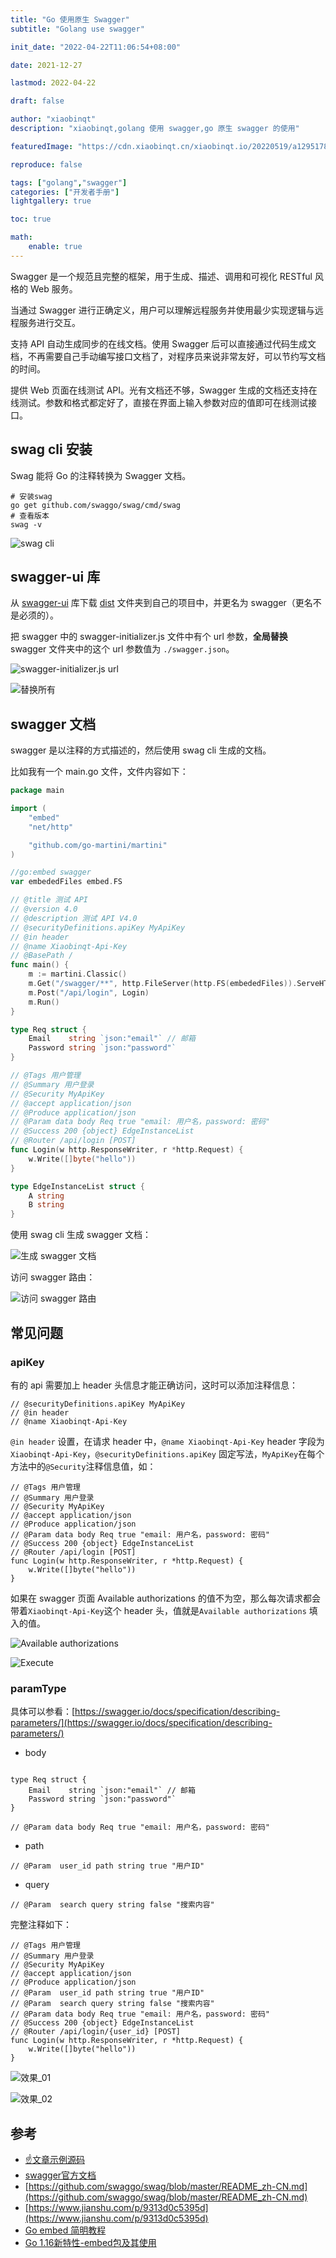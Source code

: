 ```yaml
---
title: "Go 使用原生 Swagger"
subtitle: "Golang use swagger"

init_date: "2022-04-22T11:06:54+08:00"

date: 2021-12-27

lastmod: 2022-04-22

draft: false

author: "xiaobinqt"
description: "xiaobinqt,golang 使用 swagger,go 原生 swagger 的使用"

featuredImage: "https://cdn.xiaobinqt.cn/xiaobinqt.io/20220519/a12951789f2d401bab720fd3d4bb6472.png"

reproduce: false

tags: ["golang","swagger"]  
categories: ["开发者手册"]
lightgallery: true

toc: true

math:
    enable: true
---
```

<!-- author： xiaobinqt -->

<!-- email： xiaobinqt@163.com -->

<!-- https://xiaobinqt.github.io -->

<!-- https://www.xiaobinqt.cn -->

Swagger 是一个规范且完整的框架，用于生成、描述、调用和可视化 RESTful 风格的 Web 服务。

当通过 Swagger 进行正确定义，用户可以理解远程服务并使用最少实现逻辑与远程服务进行交互。

支持 API 自动生成同步的在线文档。使用 Swagger 后可以直接通过代码生成文档，不再需要自己手动编写接口文档了，对程序员来说非常友好，可以节约写文档的时间。

提供 Web 页面在线测试 API。光有文档还不够，Swagger 生成的文档还支持在线测试。参数和格式都定好了，直接在界面上输入参数对应的值即可在线测试接口。

## swag cli 安装

Swag 能将 Go 的注释转换为 Swagger 文档。

```shell
# 安装swag
go get github.com/swaggo/swag/cmd/swag
# 查看版本
swag -v
```

![swag cli](https://cdn.xiaobinqt.cn/xiaobinqt.io/20220519/90cbf963f17a451187e3527877bd8172.png?imageView2/0/q/75|watermark/2/text/eGlhb2JpbnF0/font/dmlqYXlh/fontsize/1000/fill/IzVDNUI1Qg==/dissolve/52/gravity/SouthEast/dx/15/dy/15 'swag cli')

## swagger-ui 库

从 [swagger-ui](https://github.com/swagger-api/swagger-ui)
库下载 [dist](https://github.com/swagger-api/swagger-ui/tree/master/dist)
文件夹到自己的项目中，并更名为 swagger（更名不是必须的）。

把 swagger 中的 swagger-initializer.js 文件中有个 url 参数，**全局替换** swagger 文件夹中的这个 url 参数值为 `./swagger.json`。

![swagger-initializer.js url](https://cdn.xiaobinqt.cn/xiaobinqt.io/20220519/28a4221079dd478e926209292027748b.png?imageView2/0/q/75|watermark/2/text/eGlhb2JpbnF0/font/dmlqYXlh/fontsize/1000/fill/IzVDNUI1Qg==/dissolve/52/gravity/SouthEast/dx/15/dy/15 'swagger-initializer.js url')

![替换所有](https://cdn.xiaobinqt.cn/xiaobinqt.io/20220519/1fd26413ebe2426e8263e8cd7182526a.png?imageView2/0/q/75|watermark/2/text/eGlhb2JpbnF0/font/dmlqYXlh/fontsize/1000/fill/IzVDNUI1Qg==/dissolve/52/gravity/SouthEast/dx/15/dy/15 '替换所有')

## swagger 文档

swagger 是以注释的方式描述的，然后使用 swag cli 生成的文档。

比如我有一个 main.go 文件，文件内容如下：

```go
package main

import (
	"embed"
	"net/http"

	"github.com/go-martini/martini"
)

//go:embed swagger
var embededFiles embed.FS

// @title 测试 API
// @version 4.0
// @description 测试 API V4.0
// @securityDefinitions.apiKey MyApiKey
// @in header
// @name Xiaobinqt-Api-Key
// @BasePath /
func main() {
	m := martini.Classic()
	m.Get("/swagger/**", http.FileServer(http.FS(embededFiles)).ServeHTTP)
	m.Post("/api/login", Login)
	m.Run()
}

type Req struct {
	Email    string `json:"email"` // 邮箱
	Password string `json:"password"`
}

// @Tags 用户管理
// @Summary 用户登录
// @Security MyApiKey
// @accept application/json
// @Produce application/json
// @Param data body Req true "email: 用户名，password: 密码"
// @Success 200 {object} EdgeInstanceList
// @Router /api/login [POST]
func Login(w http.ResponseWriter, r *http.Request) {
	w.Write([]byte("hello"))
}

type EdgeInstanceList struct {
	A string
	B string
}

```

使用 swag cli 生成 swagger 文档：

![生成 swagger 文档](https://cdn.xiaobinqt.cn/xiaobinqt.io/20220519/41886c08ae484deaa904bec886cfa532.png?imageView2/0/q/75|watermark/2/text/eGlhb2JpbnF0/font/dmlqYXlh/fontsize/1000/fill/IzVDNUI1Qg==/dissolve/52/gravity/SouthEast/dx/15/dy/15 '生成 swagger 文档')

访问 swagger 路由：

![访问 swagger 路由](https://cdn.xiaobinqt.cn/xiaobinqt.io/20220519/5bdd5117ff644d37a9a895c781a6b5b0.png?imageView2/0/q/75|watermark/2/text/eGlhb2JpbnF0/font/dmlqYXlh/fontsize/1000/fill/IzVDNUI1Qg==/dissolve/52/gravity/SouthEast/dx/15/dy/15 '访问 swagger 路由')

## 常见问题

### apiKey

有的 api 需要加上 header 头信息才能正确访问，这时可以添加注释信息：

```shell
// @securityDefinitions.apiKey MyApiKey
// @in header
// @name Xiaobinqt-Api-Key
```

`@in header` 设置，在请求 header 中，`@name Xiaobinqt-Api-Key` header 字段为`Xiaobinqt-Api-Key`，`@securityDefinitions.apiKey`
固定写法，`MyApiKey`在每个方法中的`@Security`注释信息值，如：

```shell
// @Tags 用户管理
// @Summary 用户登录
// @Security MyApiKey
// @accept application/json
// @Produce application/json
// @Param data body Req true "email: 用户名，password: 密码"
// @Success 200 {object} EdgeInstanceList
// @Router /api/login [POST]
func Login(w http.ResponseWriter, r *http.Request) {
	w.Write([]byte("hello"))
}
```

如果在 swagger 页面 Available authorizations 的值不为空，那么每次请求都会带着`Xiaobinqt-Api-Key`这个 header 头，值就是`Available authorizations`
填入的值。

![Available authorizations](https://cdn.xiaobinqt.cn/xiaobinqt.io/20220519/17586935d9494b30b83b30be0e46f45a.png?imageView2/0/q/75|watermark/2/text/eGlhb2JpbnF0/font/dmlqYXlh/fontsize/1000/fill/IzVDNUI1Qg==/dissolve/52/gravity/SouthEast/dx/15/dy/15 'Available authorizations')

![Execute](https://cdn.xiaobinqt.cn/xiaobinqt.io/20220519/125010439aed41258b007ab94bba2309.png?imageView2/0/q/75|watermark/2/text/eGlhb2JpbnF0/font/dmlqYXlh/fontsize/1000/fill/IzVDNUI1Qg==/dissolve/52/gravity/SouthEast/dx/15/dy/15 'Execute')

### paramType

具体可以参看：[https://swagger.io/docs/specification/describing-parameters/](https://swagger.io/docs/specification/describing-parameters/)

+ body

```shell

type Req struct {
	Email    string `json:"email"` // 邮箱
	Password string `json:"password"`
}

// @Param data body Req true "email: 用户名，password: 密码"
```

+ path

```shell
// @Param  user_id path string true "用户ID"
```

+ query

```shell
// @Param  search query string false "搜索内容"
```

完整注释如下：

```shell
// @Tags 用户管理
// @Summary 用户登录
// @Security MyApiKey
// @accept application/json
// @Produce application/json
// @Param  user_id path string true "用户ID"
// @Param  search query string false "搜索内容"
// @Param data body Req true "email: 用户名，password: 密码"
// @Success 200 {object} EdgeInstanceList
// @Router /api/login/{user_id} [POST]
func Login(w http.ResponseWriter, r *http.Request) {
	w.Write([]byte("hello"))
}
```

![效果_01](https://cdn.xiaobinqt.cn/xiaobinqt.io/20220519/e46042ea6a5e4ce8bd4c85ec34223d9f.png?imageView2/0/q/75|watermark/2/text/eGlhb2JpbnF0/font/dmlqYXlh/fontsize/1000/fill/IzVDNUI1Qg==/dissolve/52/gravity/SouthEast/dx/15/dy/15 '效果_01')

![效果_02](https://cdn.xiaobinqt.cn/xiaobinqt.io/20220519/c068d1585a49494992af4e7993a5a4f8.png?imageView2/0/q/75|watermark/2/text/eGlhb2JpbnF0/font/dmlqYXlh/fontsize/1000/fill/IzVDNUI1Qg==/dissolve/52/gravity/SouthEast/dx/15/dy/15 '效果_02')

## 参考

+ [:point_up:文章示例源码](https://github.com/xiaobinqt/go.src/tree/master/dev/martini-swagger)
+ [swagger官方文档](https://swagger.io/docs/)
+ [https://github.com/swaggo/swag/blob/master/README_zh-CN.md](https://github.com/swaggo/swag/blob/master/README_zh-CN.md)
+ [https://www.jianshu.com/p/9313d0c5395d](https://www.jianshu.com/p/9313d0c5395d)
+ [Go embed 简明教程](https://colobu.com/2021/01/17/go-embed-tutorial/)
+ [Go 1.16新特性-embed包及其使用](https://zhuanlan.zhihu.com/p/351931501)
